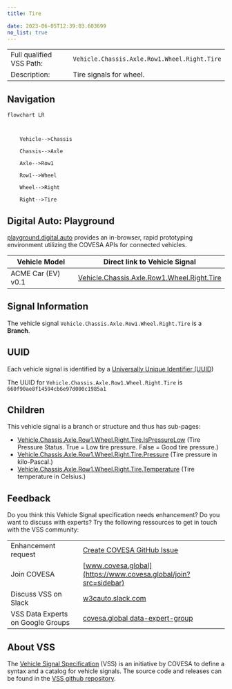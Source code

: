 ```yaml
---
title: Tire

date: 2023-06-05T12:39:03.603699
no_list: true
---
```



| | |
|---|---|
| Full qualified VSS Path: | `Vehicle.Chassis.Axle.Row1.Wheel.Right.Tire` |
| Description: | Tire signals for wheel. |

## Navigation

```mermaid
flowchart LR



    Vehicle-->Chassis

    Chassis-->Axle

    Axle-->Row1

    Row1-->Wheel

    Wheel-->Right

    Right-->Tire

```


## Digital Auto: Playground

[playground.digital.auto](http://digital.auto) provides an in-browser, rapid prototyping environment utilizing the COVESA APIs for connected vehicles. 

| Vehicle Model | Direct link to Vehicle Signal |
|---|---|
| ACME Car (EV) v0.1 | [Vehicle.Chassis.Axle.Row1.Wheel.Right.Tire](https://digitalauto.netlify.app/model/STLWzk1WyqVVLbfymb4f/cvi/list/Vehicle.Chassis.Axle.Row1.Wheel.Right.Tire/) |


## Signal Information




The vehicle signal `Vehicle.Chassis.Axle.Row1.Wheel.Right.Tire` is a **Branch**.





## UUID

Each vehicle signal is identified by a [Universally Unique Identifier (UUID](https://en.wikipedia.org/wiki/Universally_unique_identifier))

The UUID for `Vehicle.Chassis.Axle.Row1.Wheel.Right.Tire` is `660f90ae8f14594cb6e97d000c1985a1`

## Children

This vehicle signal is a branch or structure and thus has sub-pages:

- [Vehicle.Chassis.Axle.Row1.Wheel.Right.Tire.IsPressureLow](ispressurelow/) (Tire Pressure Status. True = Low tire pressure. False = Good tire pressure.)
- [Vehicle.Chassis.Axle.Row1.Wheel.Right.Tire.Pressure](pressure/) (Tire pressure in kilo-Pascal.)
- [Vehicle.Chassis.Axle.Row1.Wheel.Right.Tire.Temperature](temperature/) (Tire temperature in Celsius.)


## Feedback

Do you think this Vehicle Signal specification needs enhancement? Do you want to discuss with experts? Try the following ressources to get in touch with the VSS community:

| | |
|---|---|
| Enhancement request | [Create COVESA GitHub Issue](https://github.com/COVESA/vehicle_signal_specification/issues/new?body=Please+describe+your+feedback&title=Signal+feedback+Vehicle.Chassis.Axle.Row1.Wheel.Right.Tire) |
| Join COVESA | [www.covesa.global](https://www.covesa.global/join?src=sidebar) |
| Discuss VSS on Slack | [w3cauto.slack.com](http://w3cauto.slack.com/) |
| VSS Data Experts on Google Groups | [covesa.global data-expert-group](https://groups.google.com/a/covesa.global/g/data-expert-group) |

## About VSS

The [Vehicle Signal Specification](https://covesa.github.io/vehicle_signal_specification/) (VSS)
is an initiative by COVESA to define a syntax and a catalog for vehicle signals.
The source code and releases can be found in the [VSS github repository](https://github.com/COVESA/vehicle_signal_specification).

